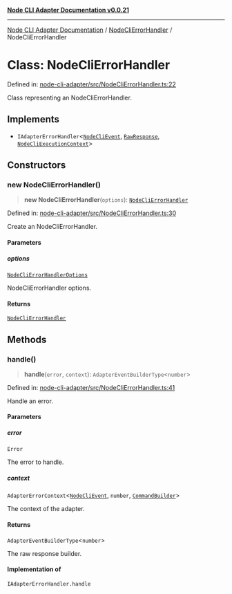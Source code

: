[**Node CLI Adapter Documentation v0.0.21**](../../README.md)

***

[Node CLI Adapter Documentation](../../modules.md) / [NodeCliErrorHandler](../README.md) / NodeCliErrorHandler

# Class: NodeCliErrorHandler

Defined in: [node-cli-adapter/src/NodeCliErrorHandler.ts:22](https://github.com/stonemjs/node-cli-adapter/blob/864b503e06a40512b872ced9446e09ca39f76729/src/NodeCliErrorHandler.ts#L22)

Class representing an NodeCliErrorHandler.

## Implements

- `IAdapterErrorHandler`\<[`NodeCliEvent`](../../declarations/interfaces/NodeCliEvent.md), [`RawResponse`](../../declarations/type-aliases/RawResponse.md), [`NodeCliExecutionContext`](../../declarations/type-aliases/NodeCliExecutionContext.md)\>

## Constructors

### new NodeCliErrorHandler()

> **new NodeCliErrorHandler**(`options`): [`NodeCliErrorHandler`](NodeCliErrorHandler.md)

Defined in: [node-cli-adapter/src/NodeCliErrorHandler.ts:30](https://github.com/stonemjs/node-cli-adapter/blob/864b503e06a40512b872ced9446e09ca39f76729/src/NodeCliErrorHandler.ts#L30)

Create an NodeCliErrorHandler.

#### Parameters

##### options

[`NodeCliErrorHandlerOptions`](../interfaces/NodeCliErrorHandlerOptions.md)

NodeCliErrorHandler options.

#### Returns

[`NodeCliErrorHandler`](NodeCliErrorHandler.md)

## Methods

### handle()

> **handle**(`error`, `context`): `AdapterEventBuilderType`\<`number`\>

Defined in: [node-cli-adapter/src/NodeCliErrorHandler.ts:41](https://github.com/stonemjs/node-cli-adapter/blob/864b503e06a40512b872ced9446e09ca39f76729/src/NodeCliErrorHandler.ts#L41)

Handle an error.

#### Parameters

##### error

`Error`

The error to handle.

##### context

`AdapterErrorContext`\<[`NodeCliEvent`](../../declarations/interfaces/NodeCliEvent.md), `number`, [`CommandBuilder`](../../declarations/type-aliases/CommandBuilder.md)\>

The context of the adapter.

#### Returns

`AdapterEventBuilderType`\<`number`\>

The raw response builder.

#### Implementation of

`IAdapterErrorHandler.handle`
